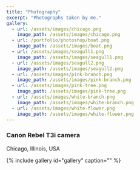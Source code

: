 ```yaml
---
title: "Photography"
excerpt: "Photographs taken by me."
gallery:
  - url: /assets/images/chicago.png
    image_path: /assets/images/chicago.png
  - url: /portfolio/photoshop/boat.png
    image_path: /assets/images/boat.png
  - url: /assets/images/seagull1.png
    image_path: /assets/images/seagull1.png
  - url: /assets/images/seagull2.png
    image_path: /assets/images/seagull2.png
  - url: /assets/images/pink-branch.png
    image_path: /assets/images/pink-branch.png
  - url: /assets/images/pink-tree.png
    image_path: /assets/images/pink-tree.png
  - url: /assets/images/white-branch.png
    image_path: /assets/images/white-branch.png
  - url: /assets/images/white-flower.png
    image_path: /assets/images/white-flower.png
---
```

<h3> Canon Rebel T3i camera </h3>
<p><i class="fas fa-map-marker-alt"></i> Chicago, Illinois, USA</p>
{% include gallery id="gallery" caption="" %}